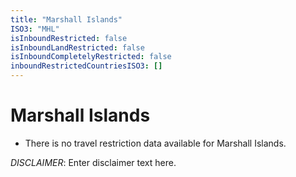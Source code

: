 ```yaml
---
title: "Marshall Islands"
ISO3: "MHL"
isInboundRestricted: false
isInboundLandRestricted: false
isInboundCompletelyRestricted: false
inboundRestrictedCountriesISO3: []
---
```


# Marshall Islands

* There is no travel restriction data available for Marshall Islands.

*DISCLAIMER*: Enter disclaimer text here.
